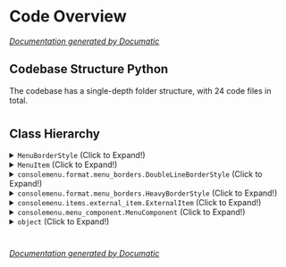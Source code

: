 # Code Overview

[_Documentation generated by Documatic_](https://www.documatic.com)

<!---Documatic-section-Codebase Structure Python-start--->
## Codebase Structure Python

The codebase has a single-depth folder structure,
                with 24 code files in total.

# #
<!---Documatic-section-Codebase Structure Python-end--->

<!---Documatic-section-Class Hierarchy-start--->
## Class Hierarchy

<!---Documatic-block-MenuBorderStyle-start--->
<details>
	<summary><code>MenuBorderStyle</code> (Click to Expand!)</summary>

* consolemenu.format.menu_borders.DoubleLineBorderStyle
* consolemenu.format.menu_borders.HeavyBorderStyle
</details>
<!---Documatic-block-MenuBorderStyle-end--->

<!---Documatic-block-MenuItem-start--->
<details>
	<summary><code>MenuItem</code> (Click to Expand!)</summary>

* consolemenu.items.external_item.ExternalItem
</details>
<!---Documatic-block-MenuItem-end--->

<!---Documatic-block-consolemenu.format.menu_borders.DoubleLineBorderStyle-start--->
<details>
	<summary><code>consolemenu.format.menu_borders.DoubleLineBorderStyle</code> (Click to Expand!)</summary>

* consolemenu.format.menu_borders.DoubleLineOuterLightInnerBorderStyle
</details>
<!---Documatic-block-consolemenu.format.menu_borders.DoubleLineBorderStyle-end--->

<!---Documatic-block-consolemenu.format.menu_borders.HeavyBorderStyle-start--->
<details>
	<summary><code>consolemenu.format.menu_borders.HeavyBorderStyle</code> (Click to Expand!)</summary>

* consolemenu.format.menu_borders.HeavyOuterLightInnerBorderStyle
</details>
<!---Documatic-block-consolemenu.format.menu_borders.HeavyBorderStyle-end--->

<!---Documatic-block-consolemenu.items.external_item.ExternalItem-start--->
<details>
	<summary><code>consolemenu.items.external_item.ExternalItem</code> (Click to Expand!)</summary>

* consolemenu.items.command_item.CommandItem
* consolemenu.items.function_item.FunctionItem
</details>
<!---Documatic-block-consolemenu.items.external_item.ExternalItem-end--->

<!---Documatic-block-consolemenu.menu_component.MenuComponent-start--->
<details>
	<summary><code>consolemenu.menu_component.MenuComponent</code> (Click to Expand!)</summary>

* consolemenu.menu_component.MenuFooter
* consolemenu.menu_component.MenuHeader
* consolemenu.menu_component.MenuItemsSection
* consolemenu.menu_component.MenuPrompt
* consolemenu.menu_component.MenuTextSection
</details>
<!---Documatic-block-consolemenu.menu_component.MenuComponent-end--->

<!---Documatic-block-object-start--->
<details>
	<summary><code>object</code> (Click to Expand!)</summary>

* consolemenu.menu_component.Dimension
* consolemenu.menu_component.MenuComponent
</details>
<!---Documatic-block-object-end--->

# #
<!---Documatic-section-Class Hierarchy-end--->

[_Documentation generated by Documatic_](https://www.documatic.com)